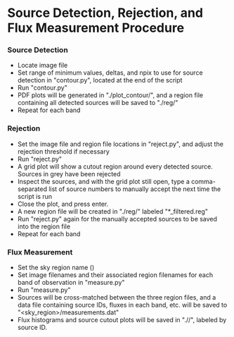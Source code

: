 # Source Detection, Rejection, and Flux Measurement Procedure

### Source Detection
 - Locate image file
 - Set range of minimum values, deltas, and npix to use for source detection in "contour.py", located at the end of the script
 - Run "contour.py"
 - PDF plots will be generated in "./plot_contour/", and a region file containing all detected sources will be saved to "./reg/"
 - Repeat for each band
 
### Rejection
 - Set the image file and region file locations in "reject.py", and adjust the rejection threshold if necessary
 - Run "reject.py"
 - A grid plot will show a cutout region around every detected source. Sources in grey have been rejected
 - Inspect the sources, and with the grid plot still open, type a comma-separated list of source numbers to manually accept the next time the script is run
 - Close the plot, and press enter.
 - A new region file will be created in "./reg/" labeled "*_filtered.reg"
 - Run "reject.py" again for the manually accepted sources to be saved into the region file
 - Repeat for each band
 
 ### Flux Measurement
 - Set the sky region name (<sky region>)
 - Set image filenames and their associated region filenames for each band of observation in "measure.py"
 - Run "measure.py"
 - Sources will be cross-matched between the three region files, and a data file containing source IDs, fluxes in each band, etc. will be saved to "<sky_region>/measurements.dat"
 - Flux histograms and source cutout plots will be saved in "./<sky region>/", labeled by source ID.
